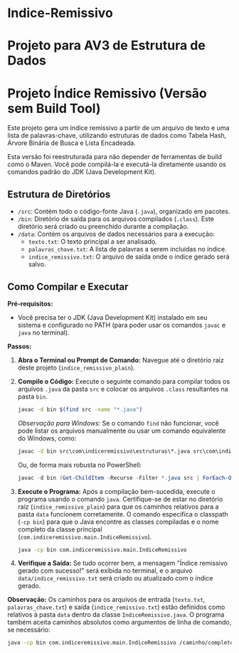 # Indice-Remissivo
Projeto para AV3 de Estrutura de Dados
=======
# Projeto Índice Remissivo (Versão sem Build Tool)

Este projeto gera um índice remissivo a partir de um arquivo de texto e uma lista de palavras-chave, utilizando estruturas de dados como Tabela Hash, Árvore Binária de Busca e Lista Encadeada.

Esta versão foi reestruturada para não depender de ferramentas de build como o Maven. Você pode compilá-la e executá-la diretamente usando os comandos padrão do JDK (Java Development Kit).

## Estrutura de Diretórios

*   `/src`: Contém todo o código-fonte Java (`.java`), organizado em pacotes.
*   `/bin`: Diretório de saída para os arquivos compilados (`.class`). Este diretório será criado ou preenchido durante a compilação.
*   `/data`: Contém os arquivos de dados necessários para a execução:
    *   `texto.txt`: O texto principal a ser analisado.
    *   `palavras_chave.txt`: A lista de palavras a serem incluídas no índice.
    *   `indice_remissivo.txt`: O arquivo de saída onde o índice gerado será salvo.

## Como Compilar e Executar

**Pré-requisitos:**
*   Você precisa ter o JDK (Java Development Kit) instalado em seu sistema e configurado no PATH (para poder usar os comandos `javac` e `java` no terminal).

**Passos:**

1.  **Abra o Terminal ou Prompt de Comando:** Navegue até o diretório raiz deste projeto (`indice_remissivo_plain`).

2.  **Compile o Código:** Execute o seguinte comando para compilar todos os arquivos `.java` da pasta `src` e colocar os arquivos `.class` resultantes na pasta `bin`.

    ```bash
    javac -d bin $(find src -name "*.java")
    ```
    *Observação para Windows:* Se o comando `find` não funcionar, você pode listar os arquivos manualmente ou usar um comando equivalente do Windows, como:
    ```cmd
    javac -d bin src\com\indiceremissivo\estruturas\*.java src\com\indiceremissivo\model\*.java src\com\indiceremissivo\util\*.java src\com\indiceremissivo\main\*.java
    ```
    Ou, de forma mais robusta no PowerShell:
    ```powershell
    javac -d bin (Get-ChildItem -Recurse -Filter *.java src | ForEach-Object { $_.FullName })
    ```

3.  **Execute o Programa:** Após a compilação bem-sucedida, execute o programa usando o comando `java`. Certifique-se de estar no diretório raiz (`indice_remissivo_plain`) para que os caminhos relativos para a pasta `data` funcionem corretamente. O comando especifica o classpath (`-cp bin`) para que o Java encontre as classes compiladas e o nome completo da classe principal (`com.indiceremissivo.main.IndiceRemissivo`).

    ```bash
    java -cp bin com.indiceremissivo.main.IndiceRemissivo
    ```

4.  **Verifique a Saída:** Se tudo ocorrer bem, a mensagem "Índice remissivo gerado com sucesso!" será exibida no terminal, e o arquivo `data/indice_remissivo.txt` será criado ou atualizado com o índice gerado.

**Observação:** Os caminhos para os arquivos de entrada (`texto.txt`, `palavras_chave.txt`) e saída (`indice_remissivo.txt`) estão definidos como relativos à pasta `data` dentro da classe `IndiceRemissivo.java`. O programa também aceita caminhos absolutos como argumentos de linha de comando, se necessário:

```bash
java -cp bin com.indiceremissivo.main.IndiceRemissivo /caminho/completo/texto.txt /caminho/completo/palavras_chave.txt /caminho/completo/saida.txt
```


